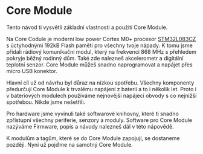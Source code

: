 # Core Module


<!-- toc -->


Tento návod ti vysvětlí základní vlastnosti a použití Core Module.

Na Core Codule je moderní low power Cortex M0+ procesor [STM32L083CZ](http://www.st.com/en/microcontrollers/stm32l083cz.html) s úctyhodnými 192kB Flash paměti pro všechny tvoje nápady.
K tomu jsme přidali rádiový komunikační modul, který na frekvenci 868 MHz s přehledem pokryje běžný rodinný dům.
Také zde nalezneš akcelerometr a digitální teplotní senzor.
Core Module můžeš snadno naprogramovat a napájet přes micro USB konektor.

Hlavní cíl už od návrhu byl důraz na nízkou spotřebu.
Všechny komponenty předurčují Core Module k trvalému napájení z baterií a to i několik let.
Proto i v bateriových modulech používáme nejnovější napájecí obvody s co nejnižší spotřebou. Nikde jsme nešetřili.

Pro hardware jsme vyvinuli také softwarové knihovny, které ti snadno zpřístupní všechny periferie, senzory a moduly. Software pro Core Module nazýváme Firmware, popis a návody nalezneš dál v této nápovědě.

K modulům a tagům, které se do Core Module zapojují, se dostaneme později.
Nyní už pojďme na samotný Core Module.
